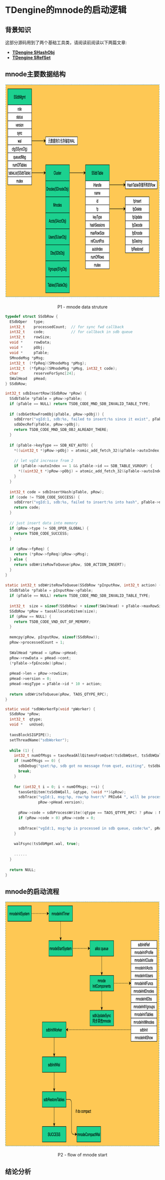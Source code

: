 # TDengine的mnode的启动逻辑

## 背景知识
这部分源码用到了两个基础工具类，请阅读前阅读以下两篇文章:
- [**TDengine SHashObj**](Part.04.A.TDengine-util_hashtable.md)
- [**TDengine SRefSet**](Part.04.A.TDengine-util_tref.md)

## mnode主要数据结构
<p align="center">
  <img width="1008" height = "700" src="../res/asc-img/%5BPart.04.A.TDengine-why_TDengine_start_slow_when_too_many_ddl_accumulated%5D%20P1%20-%20Data%20Structure.png" alt="data">
</p>
<p align="center">P1 - mnode data struture</p>

```c
typedef struct SSdbRow {
  ESdbOper   type;
  int32_t    processedCount;  // for sync fwd callback
  int32_t    code;            // for callback in sdb queue
  int32_t    rowSize;
  void *     rowData;
  void *     pObj;
  void *     pTable;
  SMnodeMsg *pMsg;
  int32_t  (*fpReq)(SMnodeMsg *pMsg);
  int32_t  (*fpRsp)(SMnodeMsg *pMsg, int32_t code);
  char       reserveForSync[24];
  SWalHead   pHead;
} SSdbRow;
```

```c
int32_t sdbInsertRow(SSdbRow *pRow) {
  SSdbTable *pTable = pRow->pTable;
  if (pTable == NULL) return TSDB_CODE_MND_SDB_INVALID_TABLE_TYPE;

  if (sdbGetRowFromObj(pTable, pRow->pObj)) {
    sdbError("vgId:1, sdb:%s, failed to insert:%s since it exist", pTable->name, sdbGetRowStr(pTable, pRow->pObj));
    sdbDecRef(pTable, pRow->pObj);
    return TSDB_CODE_MND_SDB_OBJ_ALREADY_THERE;
  }

  if (pTable->keyType == SDB_KEY_AUTO) {
    *((uint32_t *)pRow->pObj) = atomic_add_fetch_32(&pTable->autoIndex, 1);

    // let vgId increase from 2
    if (pTable->autoIndex == 1 && pTable->id == SDB_TABLE_VGROUP) {
      *((uint32_t *)pRow->pObj) = atomic_add_fetch_32(&pTable->autoIndex, 1);
    }
  }

  int32_t code = sdbInsertHash(pTable, pRow);
  if (code != TSDB_CODE_SUCCESS) {
    sdbError("vgId:1, sdb:%s, failed to insert:%s into hash", pTable->name, sdbGetRowStr(pTable, pRow->pObj));
    return code;
  }

  // just insert data into memory
  if (pRow->type != SDB_OPER_GLOBAL) {
    return TSDB_CODE_SUCCESS;
  }

  if (pRow->fpReq) {
    return (*pRow->fpReq)(pRow->pMsg);
  } else {
    return sdbWriteRowToQueue(pRow, SDB_ACTION_INSERT);
  }
}

static int32_t sdbWriteRowToQueue(SSdbRow *pInputRow, int32_t action) {
  SSdbTable *pTable = pInputRow->pTable;
  if (pTable == NULL) return TSDB_CODE_MND_SDB_INVALID_TABLE_TYPE;

  int32_t  size = sizeof(SSdbRow) + sizeof(SWalHead) + pTable->maxRowSize;
  SSdbRow *pRow = taosAllocateQitem(size);
  if (pRow == NULL) {
    return TSDB_CODE_VND_OUT_OF_MEMORY;
  }

  memcpy(pRow, pInputRow, sizeof(SSdbRow));
  pRow->processedCount = 1;

  SWalHead *pHead = &pRow->pHead;
  pRow->rowData = pHead->cont;
  (*pTable->fpEncode)(pRow);

  pHead->len = pRow->rowSize;
  pHead->version = 0;
  pHead->msgType = pTable->id * 10 + action;

  return sdbWriteToQueue(pRow, TAOS_QTYPE_RPC);
}

```

```c
static void *sdbWorkerFp(void *pWorker) {
  SSdbRow *pRow;
  int32_t  qtype;
  void *   unUsed;

  taosBlockSIGPIPE();
  setThreadName("sdbWorker");

  while (1) {
    int32_t numOfMsgs = taosReadAllQitemsFromQset(tsSdbWQset, tsSdbWQall, &unUsed);
    if (numOfMsgs == 0) {
      sdbDebug("qset:%p, sdb got no message from qset, exiting", tsSdbWQset);
      break;
    }

    for (int32_t i = 0; i < numOfMsgs; ++i) {
      taosGetQitem(tsSdbWQall, &qtype, (void **)&pRow);
      sdbTrace("vgId:1, msg:%p, row:%p hver:%" PRIu64 ", will be processed in sdb queue", pRow->pMsg, pRow->pObj,
               pRow->pHead.version);

      pRow->code = sdbProcessWrite((qtype == TAOS_QTYPE_RPC) ? pRow : NULL, &pRow->pHead, qtype, NULL);
      if (pRow->code > 0) pRow->code = 0;

      sdbTrace("vgId:1, msg:%p is processed in sdb queue, code:%x", pRow->pMsg, pRow->code);
    }

    walFsync(tsSdbMgmt.wal, true);

    ......
  }

  return NULL;
}

```

## mnode的启动流程
<p align="center">
  <img width="900" height = "800" src="../res/asc-img/%5BPart.04.A.TDengine-why_TDengine_start_slow_when_too_many_ddl_accumulated%5D%20P2%20-%20Start%20of%20mnode.png" alt="flow">
</p>
<p align="center">P2 - flow of mnode start</p>

## 结论分析

